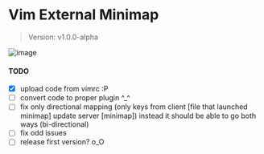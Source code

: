 Vim External Minimap
========================================

> Version: v1.0.0-alpha

![image](https://github.com/ryanoasis/vim-external-minimap/wiki/screenshots/example-usage-1.gif)

#### TODO
- [X] upload code from vimrc :P
- [ ] convert code to proper plugin ^_^
- [ ] fix only directional mapping (only keys from client [file that launched minimap] update server [minimap]) instead it should be able to go both ways (bi-directional)
- [ ] fix odd issues
- [ ] release first version? o_O
